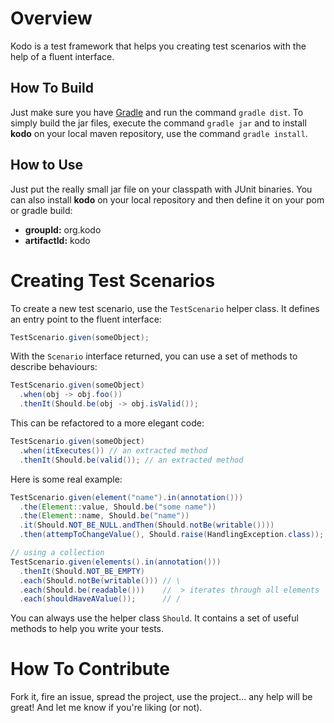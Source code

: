# Overview

Kodo is a test framework that helps you creating test scenarios with the help of a fluent interface.

## How To Build

Just make sure you have [Gradle][] and run the command `gradle dist`. To simply build the jar files, execute the command `gradle jar` and to install **kodo** on your local maven repository, use the command `gradle install`.

## How to Use

Just put the really small jar file on your classpath with JUnit binaries. You can also install **kodo** on your local repository and then define it on your pom or gradle build:

- **groupId:** org.kodo
- **artifactId:** kodo

# Creating Test Scenarios

To create a new test scenario, use the `TestScenario` helper class. It defines an entry point to the fluent interface:

~~~java
TestScenario.given(someObject);
~~~

With the `Scenario` interface returned, you can use a set of methods to describe behaviours:

~~~java
TestScenario.given(someObject)
  .when(obj -> obj.foo())
  .thenIt(Should.be(obj -> obj.isValid());
~~~

This can be refactored to a more elegant code:

~~~java
TestScenario.given(someObject)
  .when(itExecutes()) // an extracted method
  .thenIt(Should.be(valid()); // an extracted method
~~~

Here is some real example:

~~~java
TestScenario.given(element("name").in(annotation()))
  .the(Element::value, Should.be("some name"))
  .the(Element::name, Should.be("name"))
  .it(Should.NOT_BE_NULL.andThen(Should.notBe(writable())))
  .then(attempToChangeValue(), Should.raise(HandlingException.class));

// using a collection
TestScenario.given(elements().in(annotation()))
  .thenIt(Should.NOT_BE_EMPTY)
  .each(Should.notBe(writable())) // \
  .each(Should.be(readable()))    //  > iterates through all elements
  .each(shouldHaveAValue());      // /
~~~

You can always use the helper class `Should`. It contains a set of useful methods to help you write your tests.

# How To Contribute

Fork it, fire an issue, spread the project, use the project... any help will be great! And let me know if you're liking (or not).

[gradle]: <http://gradle.org>
